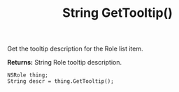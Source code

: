 ﻿---
uid: crmscript_ref_NSRole_GetTooltip
title: String GetTooltip()
intellisense: NSRole.GetTooltip
keywords: NSRole, GetTooltip
so.topic: reference
---

Get the tooltip description for the Role list item.

**Returns:** String Role tooltip description.

```crmscript
NSRole thing;
String descr = thing.GetTooltip();
```


